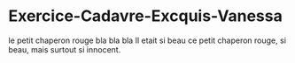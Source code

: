 # Exercice-Cadavre-Excquis-Vanessa
le petit chaperon rouge
bla
bla
bla
Il etait si beau ce petit chaperon rouge, si beau, mais surtout si innocent.
